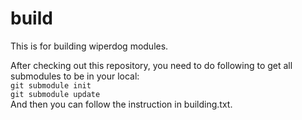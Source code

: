 build
=====

This is for building wiperdog modules.

After checking out this repository, you need to do following to get all submodules to be in your local:  
`git submodule init`  
`git submodule update`  
And then you can follow the instruction in building.txt.
